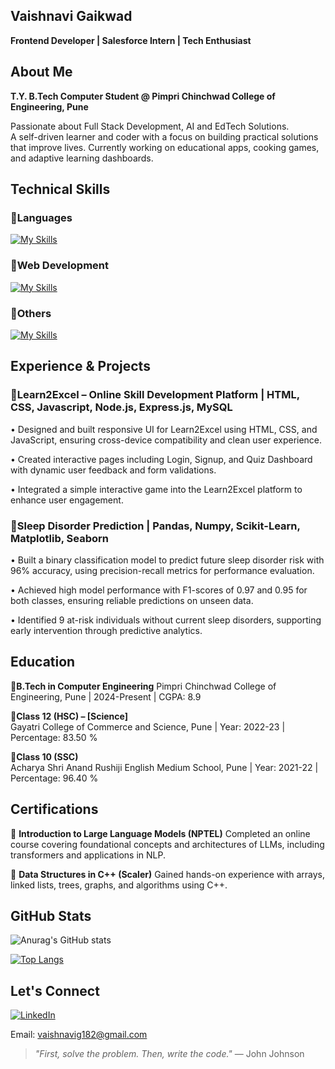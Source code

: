## Vaishnavi Gaikwad
**Frontend Developer | Salesforce Intern | Tech Enthusiast**

## About Me

**T.Y. B.Tech Computer Student @ Pimpri Chinchwad College of Engineering, Pune**

Passionate about Full Stack Development, AI and EdTech Solutions.  
A self-driven learner and coder with a focus on building practical solutions that improve lives. Currently working on educational apps, cooking games, and adaptive learning dashboards.

## Technical Skills

### 🔹Languages  
[![My Skills](https://skillicons.dev/icons?i=cpp,py&theme=light)](https://skillicons.dev)

### 🔹Web Development  
[![My Skills](https://skillicons.dev/icons?i=html,css,js,react,tailwind,bootstrap,vite,nodejs,npm,express,figma,postman,mysql,mongodb&theme=light)](https://skillicons.dev)
### 🔹Others  
[![My Skills](https://skillicons.dev/icons?i=ai,tensorflow,sklearn,vscode,git,github&theme=light)](https://skillicons.dev)

## Experience & Projects 

### 🔹Learn2Excel – Online Skill Development Platform | HTML, CSS, Javascript, Node.js, Express.js, MySQL 
• Designed and built responsive UI for Learn2Excel using HTML, CSS, and JavaScript, ensuring 
cross-device compatibility and clean user experience. 

• Created interactive pages including Login, Signup, and Quiz Dashboard with dynamic user feedback and form validations. 

• Integrated a simple interactive game into the Learn2Excel platform to enhance user engagement. 

### 🔹Sleep Disorder Prediction | Pandas, Numpy, Scikit-Learn, Matplotlib, Seaborn 
• Built a binary classification model to predict future sleep disorder risk with 96% accuracy, using precision-recall metrics for performance evaluation. 

• Achieved high model performance with F1-scores of 0.97 and 0.95 for both classes, ensuring reliable predictions on unseen data. 

• Identified 9 at-risk individuals without current sleep disorders, supporting early intervention through 
predictive analytics.

## Education

🔹**B.Tech in Computer Engineering**
Pimpri Chinchwad College of Engineering, Pune | 2024-Present | CGPA: 8.9

🔹**Class 12 (HSC) – [Science]**  
Gayatri College of Commerce and Science, Pune | Year: 2022-23 | Percentage: 83.50 %

🔹**Class 10 (SSC)**  
Acharya Shri Anand Rushiji English Medium School, Pune | Year: 2021-22 | Percentage: 96.40 %

## Certifications

🔹 **Introduction to Large Language Models (NPTEL)**
Completed an online course covering foundational concepts and architectures of LLMs, including 
transformers and applications in NLP.

🔹 **Data Structures in C++ (Scaler)**
Gained hands-on experience with arrays, linked lists, trees, graphs, and algorithms using C++. 

## GitHub Stats

![Anurag's GitHub stats](https://github-readme-stats.vercel.app/api?username=VaishnaviGaikwad182&show_icons=true)

[![Top Langs](https://github-readme-stats.vercel.app/api/top-langs/?username=VaishnaviGaikwad182&layout=donut)](https://github.com/VaishnaviGaikwad182/github-readme-stats)

## Let's Connect

[![LinkedIn](https://img.shields.io/badge/LinkedIn-0077B5?style=for-the-badge&logo=linkedin&logoColor=white)](https://www.linkedin.com/in/vaishnavi-gaikwad-675093294)

Email: vaishnavig182@gmail.com

> _"First, solve the problem. Then, write the code."_ — John Johnson







